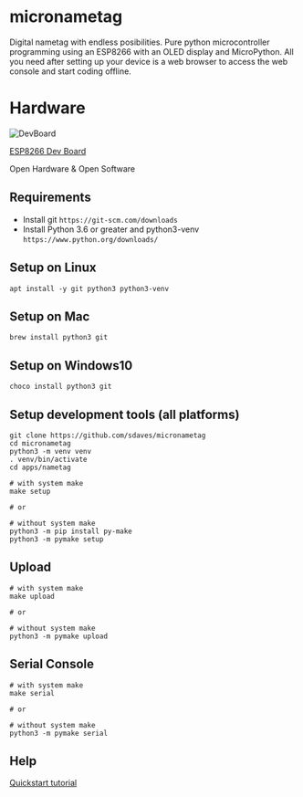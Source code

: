 # micronametag

Digital nametag with endless posibilities. Pure python microcontroller programming using an ESP8266 with an OLED display and MicroPython. All you need after setting up your device is a web browser to access the web console and start coding offline.

# Hardware

![DevBoard](https://i.imgur.com/tBAKK0w.png)

[ESP8266 Dev Board](https://heltec.org/project/wifi-kit-8/)

Open Hardware & Open Software

## Requirements

- Install git `https://git-scm.com/downloads`
- Install Python 3.6 or greater and python3-venv `https://www.python.org/downloads/`

## Setup on Linux

    apt install -y git python3 python3-venv
    
## Setup on Mac

    brew install python3 git
    
## Setup on Windows10

    choco install python3 git

## Setup development tools (all platforms)

    git clone https://github.com/sdaves/micronametag
    cd micronametag
    python3 -m venv venv
    . venv/bin/activate
    cd apps/nametag
    
    # with system make
    make setup 
    
    # or
    
    # without system make
    python3 -m pip install py-make
    python3 -m pymake setup

## Upload

    # with system make
    make upload
    
    # or
    
    # without system make
    python3 -m pymake upload

## Serial Console

    # with system make
    make serial
    
    # or
    
    # without system make
    python3 -m pymake serial

## Help

[Quickstart tutorial](https://docs.micropython.org/en/latest/esp8266/quickref.html)
